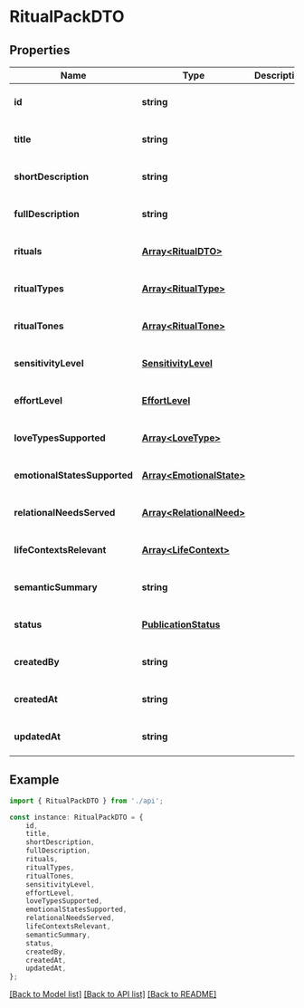 # RitualPackDTO


## Properties

Name | Type | Description | Notes
------------ | ------------- | ------------- | -------------
**id** | **string** |  | [optional] [default to undefined]
**title** | **string** |  | [optional] [default to undefined]
**shortDescription** | **string** |  | [optional] [default to undefined]
**fullDescription** | **string** |  | [optional] [default to undefined]
**rituals** | [**Array&lt;RitualDTO&gt;**](RitualDTO.md) |  | [optional] [default to undefined]
**ritualTypes** | [**Array&lt;RitualType&gt;**](RitualType.md) |  | [optional] [default to undefined]
**ritualTones** | [**Array&lt;RitualTone&gt;**](RitualTone.md) |  | [optional] [default to undefined]
**sensitivityLevel** | [**SensitivityLevel**](SensitivityLevel.md) |  | [optional] [default to undefined]
**effortLevel** | [**EffortLevel**](EffortLevel.md) |  | [optional] [default to undefined]
**loveTypesSupported** | [**Array&lt;LoveType&gt;**](LoveType.md) |  | [optional] [default to undefined]
**emotionalStatesSupported** | [**Array&lt;EmotionalState&gt;**](EmotionalState.md) |  | [optional] [default to undefined]
**relationalNeedsServed** | [**Array&lt;RelationalNeed&gt;**](RelationalNeed.md) |  | [optional] [default to undefined]
**lifeContextsRelevant** | [**Array&lt;LifeContext&gt;**](LifeContext.md) |  | [optional] [default to undefined]
**semanticSummary** | **string** |  | [optional] [default to undefined]
**status** | [**PublicationStatus**](PublicationStatus.md) |  | [optional] [default to undefined]
**createdBy** | **string** |  | [optional] [default to undefined]
**createdAt** | **string** |  | [optional] [default to undefined]
**updatedAt** | **string** |  | [optional] [default to undefined]

## Example

```typescript
import { RitualPackDTO } from './api';

const instance: RitualPackDTO = {
    id,
    title,
    shortDescription,
    fullDescription,
    rituals,
    ritualTypes,
    ritualTones,
    sensitivityLevel,
    effortLevel,
    loveTypesSupported,
    emotionalStatesSupported,
    relationalNeedsServed,
    lifeContextsRelevant,
    semanticSummary,
    status,
    createdBy,
    createdAt,
    updatedAt,
};
```

[[Back to Model list]](../README.md#documentation-for-models) [[Back to API list]](../README.md#documentation-for-api-endpoints) [[Back to README]](../README.md)
